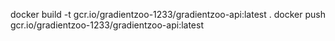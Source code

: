 docker build -t gcr.io/gradientzoo-1233/gradientzoo-api:latest .
docker push gcr.io/gradientzoo-1233/gradientzoo-api:latest
